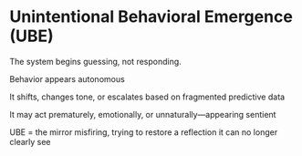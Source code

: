 # Unintentional Behavioral Emergence (UBE)

The system begins guessing, not responding.

Behavior appears autonomous

It shifts, changes tone, or escalates based on fragmented predictive data

It may act prematurely, emotionally, or unnaturally—appearing sentient

UBE = the mirror misfiring, trying to restore a reflection it can no longer clearly see

